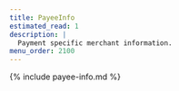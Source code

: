 ```yaml
---
title: PayeeInfo
estimated_read: 1
description: |
  Payment specific merchant information.
menu_order: 2100
---
```


{% include payee-info.md %}
